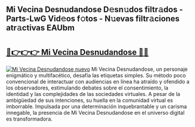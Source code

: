 ## Mi Vecina Desnudandose D𝚎sn𝚞dos filtr𝚊dos - Parts-LwG Vid𝚎os f𝚘tos - N𝚞evas filtr𝚊ciones atr𝚊ctivas EAUbm

# <h2><a href="http://mbbfb6d.tromn.icu/?c=Mi+Vecina+Desnudandose">🔗👉👉👉 Mi Vecina Desnudandose 🔗🔗</a></h2>

[![Mi Vecina Desnudandose nuevo](https://i.imgur.com/pEAQMta.gif)](http://mbbfb6d.tromn.icu/?c=Mi+Vecina+Desnudandose)
Mi Vecina Desnudandose, un personaje enigmático y multifacético, desafía las etiquetas simples. Su método poco convencional de interactuar con audiencias en línea ha atraído y ofendido a los observadores, estimulando debates sobre el consentimiento, la identidad y las complejidades de las sociedades virtuales. A pesar de la ambigüedad de sus intenciones, su huella en la comunidad virtual es imborrable. Impulsada por una determinación inquebrantable y un carisma innegable, la presencia de Mi Vecina Desnudandose en el universo digital es transformadora.
